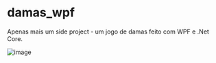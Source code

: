 # damas_wpf
Apenas mais um side project - um jogo de damas feito com WPF e .Net Core.

![image](https://github.com/guidi/damas_wpf/assets/4601395/d2129e51-1e23-4a86-bae0-5c53a1aa8c50)
